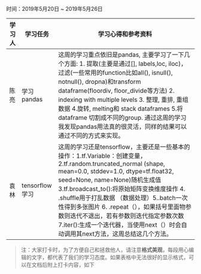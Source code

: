 ﻿时间：2019年5月20日 ~ 2019年5月26日

学习人|学习任务|学习心得和参考资料
------ | ------ | ------ 
陈亮 | 学习 pandas | 这周的学习重点依旧是pandas, 主要学习了一下几个方面: 1. 提取(主要是通过[], labels,loc, iloc)，过滤(一些常用的function比如all(), isnull(), notnull(), dropna)和transform dataframe(floordiv,  floor_divide等方法)  2. indexing with multiple levels  3. 整理, 重排, 重组数据  4.旋转, melting和 stack dataframes  5.将dataframe 切割成不同的group. 通过这周的学习我发现pandas用法真的很灵活，同样的结果可以通过不同的方式来实现。
袁林 |tensorflow学习 |这周的学习还是tensorflow，主要还是一些基本的操作：1.tf.Variable：创建变量，2.tf.random.truncated_normal (shape, mean=0.0, stddev=1.0, dtype=tf.float32, seed=None, name=None)随机生成值 3.tf.broadcast_to():将原始矩阵变换维度操作 4. .shuffle用于打乱数据 （数据处理）5..batch一次性得到多张图片 6. .repeat（），如果括号里面物参数则迭代不退出，若有参数则迭代指定参数次数 7.iter():生成一个迭代器，当使用next（）时会自动调用其next方法，这周总结这几个方法。
> 注：大家打卡时，为了方便自己和拯救他人，请注意**格式美观**，每段用心编辑的文字，都代表了我们的学习态度。如果表格中无法很好的显示格式，可以在文档后附上打卡内容，如下

